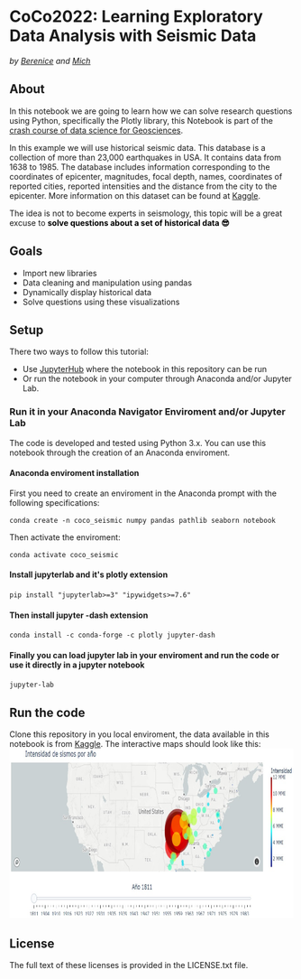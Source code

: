 # CoCo2022: Learning Exploratory Data Analysis with Seismic Data 
_by [Berenice](https://github.com/BereniceMtzT) and [Mich](https://github.com/sainosmichelle)_
    
    
## About

In this notebook we are going to learn how we can solve research questions using Python, specifically the Plotly library, this Notebook is part of the [crash course of data science for Geosciences](https://github.com/sainosmichelle/sainosmichelle.github.io).

In this example we will use historical seismic data. This database is a collection of more than 23,000 earthquakes in USA. It contains data from 1638 to 1985. The database includes information corresponding to the coordinates of  epicenter, magnitudes, focal depth, names, coordinates of reported cities, reported intensities and the distance from the city to the epicenter. More information on this dataset can be found at [Kaggle](https://www.kaggle.com/srijya/us-earthquake-intensity-database).

The idea is not to become experts in seismology, this topic will be a great excuse to <span style="color:black"> <b>solve questions about a set of historical data 😎</b></span>

## Goals
- Import new libraries
- Data cleaning and manipulation using pandas
- Dynamically display historical data
- Solve questions using these visualizations

## Setup

There two ways to follow this tutorial:

- Use [JupyterHub](https://lab.openearthscape.org) where the notebook in this repository can be run
- Or run the notebook in your computer through Anaconda and/or Jupyter Lab.

### Run it in your Anaconda Navigator Enviroment and/or Jupyter Lab
The code is developed and tested using Python 3.x. You can use this notebook through the creation of an Anaconda enviroment.

<h4>Anaconda enviroment installation</h4>
<p>First you need to create an enviroment in the Anaconda prompt with the following specifications:</p>

```
conda create -n coco_seismic numpy pandas pathlib seaborn notebook
```
<p>Then activate the enviroment:</p>

```
conda activate coco_seismic
```
<h4>Install jupyterlab and it's plotly extension</h4>

```
pip install "jupyterlab>=3" "ipywidgets>=7.6"
```
<h4>Then install jupyter -dash extension</h4>

```
conda install -c conda-forge -c plotly jupyter-dash
```
<h4>Finally you can load jupyter lab in your enviroment and run the code or use it directly in a jupyter notebook</h4>

```
jupyter-lab 
```

## Run the code
Clone this repository in you local enviroment, the data available in this notebook is from [Kaggle](https://www.kaggle.com/srijya/us-earthquake-intensity-database). The interactive maps should look like this:
<img src="https://github.com/BereniceMtzT/Semana-4-CoCo-2022/blob/master/img/img_seismic.jpeg"
  width="800"
  height="300">



## License

The full text of these licenses is provided in the LICENSE.txt file.

